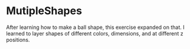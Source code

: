 # MutipleShapes

After learning how to make a ball shape, this exercise expanded on that. I learned to layer shapes of different colors, dimensions, and at different z positions.

